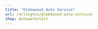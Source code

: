 ```yaml
---
title: "Glebewood Auto Service"
url: /arlington/glebewood-auto-service/
shop: Autowerkstatt
---
```

